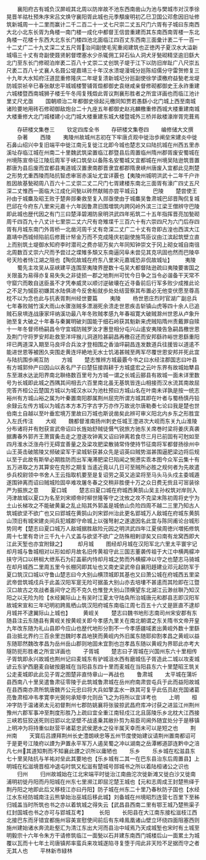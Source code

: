 <!-- { "loadSidebar": true } -->
　　襄阳府古有城负汉屏岘其北周以防岸故不池东西南凿山为池与樊城市对汉季徐晃晋羊祜杜预朱序宋吕文焕守襄阳胥此城也元季頺废明初乙巳卫国公邓愈因旧址修筑新城周一十二里而赢计二千二百二十一丈七尺崇二丈五尺门六胥有子城曰东南西大北小北东长胥为角楼一南门楼一成化中都督王信尝重建而其东南西南胥楼一东北角楼一花楼十东西大北东长门楼四池北面临江四百丈东西南三面彚计袤二千一百一十二丈广二十九丈深二丈五尺胥治间副使毛宪重阅建筑也正徳丙子夏汉水大溢新城塌三十丈有竒副使聂贤躬督堙塞水少杀辄佣工舁石仙人洞犬牙甃砌精坚逾旧繇大北门至东长门修砌泊岸袤二百八十丈崇二丈创筑子堤于江下以防旧岸趾广八尺崇五尺袤二百八十丈襄人名聂公堤嘉靖三十年汉水溃堤漫城分廵陈绍儒分守雷贺修复三十九年大水知府汪道昆重修隆庆二年堤复溃新城圮分廵副使徐学谟檄府益甃老龙堤防城崇祯辛巳春张献忠平城城楼警铺胥燬都御史袁继咸亲督修砌都御史王永祚重建六城楼暨西南城狮子楼壬午冬闯复残燬此胥议荆襄形胜者之所宜详画也而临江池计里丈尺尤亟
　　国朝顺治二年都御史徐起元檄同知贾若愚繇小北门城上西至南城诸险要地用砖石修砌御敌炮台二十九座五年都御史赵兆麟檄重修西城大楼重建南城大楼重修大北门城楼建小北门城大楼重建东城大楼暨城外三桥并敌楼濠岸胥完葺焉










　　存研楼文集巻三
　　钦定四库全书
　　存研楼文集卷四
　　编修储大文撰
　　杂著
　　西陵
　　夷陵州故城州志初在下牢唐贞观中徙治歩阐垒宋建炎中徙石鼻山绍兴中复旧端平中徙江南元复徙江北即今城也楚志又曰陆抗城在州西五里赤溪址存临江城在州南二十里魏武筑梁置临江郡暨县后周置临州隋州郡胥废安蜀城在州境陈宣帝征江陵后周军于峡口筑垒以备陈名安蜀城又宜都城在州境吴陆逊筑晋置郡唐为县后废而宜都县夷道城汉置隶南郡晋隶宜都郡隋隶峡州唐废入宜都此见荆楚之形势尤重西陵而陆抗智虑审宻赤溪址尤宜详覈也【夷陵州城明洪武十二年千户许胜因故基甃砌周八百六十二丈崇二丈二尺门七胥建楼东南北三面胥有濠广四丈五尺深二丈惟西一面临大江成化间甃以砖然献贼亦尝平城云】
　　巴陵
　　楚尝使王孙由于城麋及昭王败于楚奔郧秦救至复入郧亟使由于城麋吴鲁肃城巴邱晋陶侃复城巴邱在今府东八里宋元嘉十六年因鲁肃旧围増筑内跨冈岭外滨三江梁王僧辨守巴陵即此城也歴代因之有门三曰楚泽碧湘防泉明洪武四年拓筑二十五年指挥晋亮加甃砌周千四百九十八丈计七里崇二丈六尺有竒雉堞千三百六十有六崇四尺为六门后存四胥有月城东南门外胥桥一北凿河周千丈有竒深二丈广二十丈有竒即古湟也西滨大江嘉靖中西城倾陷前后修葺计帑金万而不克成隆庆初副使施笃臣议由江滨起筑壁立直上而别筑土堤御水知府李时潜司之费亦钜万矣六年同知钟崇文于冈上砌女城自南徂北周数百丈崇六尺而予尝过之堞雉多頽又东南逼冈阜未尝见其克巩固也然而巴陵卒号天险者恃江湖之阻也【陶侃故城在府东八里宋元嘉城恐非侃故城址】
　　夷陵
　　蜀先主攻吴从巫峡建平连围至夷陵界歴数十屯吴大都督陆逊疏曰夷陵要害国之关限虽为易得亦复易失失之非徒损一郡之地荆州可忧今日争之当令必谐备干天常不守窟穴而敢自送臣虽不才凭奉威灵以顺讨逆破壊在近寻备前后行军多败少成推此论之不足为慽臣初嫌其水陆俱进今反舍船就歩处处结营察其布置必无他变伏愿至尊高枕不以为念也此与抗表胥荆州经世要篇
　　夷陵
　　杨世恩庄烈时官湖广副总兵七年春败贼竹溪大雨山水骤涨贼多漂溺死余溃走世恩疾击斩镇山虎等四十余人已追贼石泉埧连战康家坪纳溪功最八年冬败贼孝感九年春祖寛大破贼滁州世恩从卢象升驰至复大破之十年春与秦翼明破刘国能于细石岭获其魁新来虎贼陷隋州责戴罪自赎十一年冬督师杨嗣昌令守宜城防贼罗汝才惠登相分屯兴山逺安夷陵告急嗣昌檄世恩及荆门守将罗安邦赴救至洋坪猴儿洞道险甚嗣昌再檄召还而安邦繇祚峪世恩繇重阳坪已两道深入期至马良坪合兵汝才登相围之香油坪嗣昌连发数道兵往援皆以道逺不能进世恩等被困久突围走黄连坪絶地无水士饥渴甚贼至两军尽覆世恩安邦并死此宜与陆抗围歩阐互防
　　方城
　　楚志惟辨方城最覈今书之曰水经注郡国志曰叶县有方城郭仲产曰因山以表名尸子曰楚狂接舆耕于方城盛宏之云叶东界有故城始犨县东至瀙水达泚阳界南北聨络数百里号为方城一谓之长城云郦县有故城一面未详里数号为长城即此城之西隅其间相去六百里南北虽无基筑皆连山相接而汉水流其南故屈完答齐桓公云楚国方城以为城汉水以为池杜预曰方城山名在叶南未详孰是按一统志裕州有方城山裕之属为叶秦置南阳郡属荆州屈完所谓方城其即在叶者与蜀杨慎丹铅余録云左传方城以为城古本方本万字古字万亦作万故讹尔唐勒奏七论曰我是楚也世伯南土自越以至叶垂宏境万里故曰万城也斯说凿矣此辨可审义阳北内乡东之形胜宜入左氏传注
　　大岘
　　魏都督淮南扬州刺史任城王澄进次大岘而东关九山淮陵分布诸将并有尅获宣武帝诏曰长旌始舒贼徒慑气锐旅方驰东关席巻时梁将姜庆真袭据夀春外郭齐王萧寳夤击走之澄遂攻钟离又诏曰钟离若食尽三月已前固有可尅如至四月淮水泛涨舟行无碍宜善量之及梁攻肥梁散骑常侍使持节征南将军都督扬徐州中山王英击破隂陵又频破梁军于梁城斩获甚众先是诏英曰贼势滋甚围逼肥梁边将后规以至于此故有斯举必期胜防而出军淹滞肥梁巳陷闻之惋懑实乖本图今众军云集十有五万进取之方其算安在克殄之期复当逺近竟以几日可至贼所必胜之规何者为先故遣歩兵校尉领中书舍人王云指取机要至是复诏劳之英又追梁将至马头马头戍主委城遁遂围钟离而诏曰贼城险固卒难攻屠冬春之交稍非胜便十万之众日费无赀且可宻装徐严为振旅之意
　　夏口城
　　楚志曰夏口城在府城西黄鹄山吴主孙权筑对岸则入沔津故城以夏口为名至刘宋顺帝时柳世隆等守之沈攸之攻不克梁末陈初周将史宁为土山长梯攻之不能破黄巢之乱止陷其外郭盖是城依山负险四周不越二三里乃知古人筑城欲坚不欲广也又曰郢城在黄鹄山刘宋郢州治此更名郢城万人敌城在府城东黄鹄山顶旧有城宋建炎间兵犯城郡守命城上以强弩射之遂退因名此宜与陈同甫论台城形势同考【楚志曰夏口城万人敌城据胜敌险元因之明洪武四年江夏侯周徳兴増拓修筑周十七里有竒计三千九十八丈盖与欲坚不欲广之防殊相剌谬矣又曰南有龙窝西即大江此天堑也亦宜附録之】
　　却月城
　　图经却月城在汉阳军北六里太平寰宇记却月城与鲁城相对以形如却月故名旧传黄祖守此三国志董袭传祖于大江中横两艨冲挟守沔口以栟榈大绁系石为矴盖蕲内恃却月城之势而外横艨冲以守之也楚志马骑城在却月城西二里周五里今长棚冈即其址也又南史梁武帝自襄阳趍建业邓元起防军于夏口筑汉口城以守鲁山楚志曰今大别山横顶城即其基也又曰萧公城在府城西五里梁武帝尝筑城戍兵于此盖汉阳军寔无险可据虽大别山亦去培塿不甚逺而其险即在江暨汉口故古之攻战者虽间守之而不克久也惟登大别山顶横望东北湖江云渺丝聨乃知汉阳之以无险为险【水经翼际山上有吴时江夏太守陆奂所治城唐元和郡县志即汉阳军故城宋宣和三年圮明初跨鳯栖山筑汉阳府城东南临江周七百五十六丈是匪直不逮却月城并不逮翼际山上城也】
　　黄岘关
　　楚志曰魏书地形志南司州宋安郡有东随县注云东随县有黄岘关按黄岘关即今孝感九里关在南北朝谓之东关隋书文帝开皇九年改东随为礼山县即今应山也歴代地形分割不一今孝感疆域袤出黄岘外数十里繇县治抵北界约三百余里岂魏时孝昌地狭而黄岘内外旧属东随耶抑割孝昌之黄岘以益东随耶然魏改孝昌为岳州岳山郡则地固未宜割也岂孝昌东随以黄岘为界耶此亦考大隧防扼形胜者之所宜详画也
　　子胥城
　　楚志曰子胥城在兴国州东六十里相传子胥筑即永兴故城也荆州记曰麦城东有驴城沮水西有磨城伍子胥造此二城以攻麦城谚云东驴西磨麦自破按磨城在当阳县东四十里而麦城在当阳县东六十里楚昭王筑关公走麦城即此此见子胥之图楚非直恃章山一再战也
　　鲁肃城
　　太平城在蒲圻县西南八十里吴遣鲁肃征零陵于此筑城鲁肃城在岳州府南肃尝屯兵于此而益阳故城在县西南亦肃所筑唐魏齐公元忠曰将大兵如擎盂水一跌其可复乎此伍员赵充国诸葛亮鲁肃桓冲韦孝寛李光弼何承矩李允则岳飞之为将所以宜详考也
　　上明
　　桓冲字防于温诸弟太元初督荆州七郡防姚襄将张骏掠武昌府库冲讨获之进监江州荆州豫州六郡军事冲至荆度形胜乃上疏曰宜全重江南轻戍江北且孱陵乐乡北枕大江西接三峡若狂狡送死则旧郢以北坚壁不战逺乗其敝扑剪为易臣司阃外随宜处分于是移镇上明冲为将持重似赵营平诸葛忠武侯淝水之役半属天幸而未可以是短之也
　　荆州南
　　天寳后吕諲拜荆州长史澧朗峡忠等五州节度使始建议请荆州置南都诏可于是更号江陵府以諲为尹置永平军万人遏吴蜀之冲以湖南之岳潭郴道邵连黔中之涪凡七州其道知荆而不知襄此諲之识所以庸陋也
　　乐乡
　　乐乡城在松滋县东七十里吴陆抗与羊祐对垒此其要地也【乐乡城有二其一在巴东县治东后周置县】上明城在松滋境晋桓冲退屯时筑又松滋有楚城号郧城书之所以着陆桓诸公之识也
　　归州
　　归州故城始在江北宋端平时徙治江南曲沱次徙新滩又徙白沙又徙南浦明初徙丹阳而丹阳城在州东七里濒江即屈沱楚王城也【元和志周成王封楚熊绎于荆丹阳之地即此后又移枝江亦曰丹阳】防子城在州东二十里乃春秋防子国也【水经江水东经防城南注云熊挚始治巫城后移此城】刘备城在州境昭烈连营七百里下至秭归城盖当时所筑也书之亦以着筑城之得失云【武昌县西南二里有鄂王城乃楚熊渠子红封国城也书之亦可与郢城互考】
　　长阳
　　长阳县在大江南东接松滋枝江西北接巴东而牙错宜都施州容美宣慰使间前后有东峰鳯凰诸山壁立环绕四面阻塞西则施州建始诸水奔流赴壑汇为清江东出大河而县治中域焉乃天成城堑也宋时有土城至明毅宗十六年令朱方干请修筑临江一面甃以石并建东南西门城楼后山一面累土为城覆以瓦而十七年土司唐镇邦率蛮兵来攻城遂陷寻复堕于闯此非天险不足据而守之者无其人也
　　平林新市緑林
